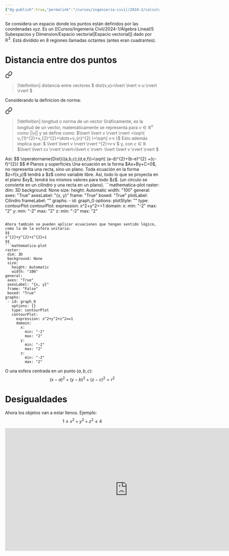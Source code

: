```yaml
---
{"dg-publish":true,"permalink":"/cursos/ingenieria-civil/2024-2/calculo-ii/2-funciones-de-varias-variables/2-1-vectores-y-geometria-del-plano-y-del-espacio-producto-punto/espacio-cartesiano/","tags":["I2MAT1620"]}
---
```


Se considera un espacio donde los puntos están definidos por las coordenadas $xyz$. Es un [[Cursos/Ingeniería Civil/2024-1/Álgebra Lineal/5 Subespacios y Dimension/Espacio vectorial\|Espacio vectorial]] dado por $\mathbb{R}^{3}$.
Está dividido en 8 regiones llamadas octantes (antes eran cuadrantes).
# Distancia entre dos puntos 

<div class="transclusion internal-embed is-loaded"><a class="markdown-embed-link" href="/cursos/ingenieria-civil/2024-1/algebra-lineal/7-ortogonalidad/longitud-o-norma-de-un-vector-vector-unitario-y-distancia-entre-vectores/#812913" aria-label="Open link"><svg xmlns="http://www.w3.org/2000/svg" width="24" height="24" viewBox="0 0 24 24" fill="none" stroke="currentColor" stroke-width="2" stroke-linecap="round" stroke-linejoin="round" class="svg-icon lucide-link"><path d="M10 13a5 5 0 0 0 7.54.54l3-3a5 5 0 0 0-7.07-7.07l-1.72 1.71"></path><path d="M14 11a5 5 0 0 0-7.54-.54l-3 3a5 5 0 0 0 7.07 7.07l1.71-1.71"></path></svg></a><div class="markdown-embed">



> [!definition] distancia entre vectores
> $
> dist(v,u)=\lvert \lvert v-u \rvert  \rvert 
> $

</div></div>

Considerando la definicion de norma:

<div class="transclusion internal-embed is-loaded"><a class="markdown-embed-link" href="/cursos/ingenieria-civil/2024-1/algebra-lineal/7-ortogonalidad/longitud-o-norma-de-un-vector-vector-unitario-y-distancia-entre-vectores/#2b7762" aria-label="Open link"><svg xmlns="http://www.w3.org/2000/svg" width="24" height="24" viewBox="0 0 24 24" fill="none" stroke="currentColor" stroke-width="2" stroke-linecap="round" stroke-linejoin="round" class="svg-icon lucide-link"><path d="M10 13a5 5 0 0 0 7.54.54l3-3a5 5 0 0 0-7.07-7.07l-1.72 1.71"></path><path d="M14 11a5 5 0 0 0-7.54-.54l-3 3a5 5 0 0 0 7.07 7.07l1.71-1.71"></path></svg></a><div class="markdown-embed">



> [!definition] longitud o norma de un vector
> Gráficamente, es la longitud de un vector, matemáticamente se representa para $v\in\mathbb{R}^{n}$ como $\lvert \rvert v \rvert \rvert$ y se define como:
> $\lvert \lvert v \rvert  \rvert =\sqrt{ v_{1}^{2}+v_{2}^{2}+\dots+v_{n}^{2} }=\sqrt{ v·v }$
> Esto además implica que:
> $ \lvert \lvert v \rvert  \rvert ^{2}=v·v $
> y, con $c\in\mathbb{R}$
>$\lvert \lvert cv \rvert  \rvert=\lvert c \rvert· \lvert \lvert v \rvert  \rvert  $

</div></div>
 Así:
$$
\operatorname{Dist}((a,b,c);(d,e,f))=\sqrt{ (a-d)^{2}+(b-e)^{2} +(c-f)^{2}}
$$
# Planos y superficies
Una ecuación en la forma $Ax+By+C=0$, no representa una recta, sino un plano.
Toda ecuación en la forma $z=f(x,y)$ tendrá a $z$ como variable libre. Así, todo lo que se proyecta en el plano $xy$, tendrá los mismos valores para todo $z$. (un círculo se convierte en un cilindro y una recta en un plano).
```mathematica-plot 
raster:
  dim: 3D
  background: None
  size:
    height: Automatic
    width: "100"
general:
  axes: "True"
  axesLabel: "{x, y}"
  frame: "True"
  boxed: "True"
  plotLabel: Cilindro
  frameLabel: ""
graphs:
  - id: graph_0
    options:
      plotStyle: ""
    type: contourPlot
    contourPlot:
      expression: x^2+y^2==1
      domain:
        x:
          min: "-2"
          max: "2"
        y:
          min: "-2"
          max: "2"
        z:
          min: "-2"
          max: "2"

 ```

Ahora también se pueden aplicar ecuaciones que tengan sentido lógico, como la de la esfera unitaria:
$$
x^{2}+y^{2}+z^{2}=1
$$
```mathematica-plot 
raster:
  dim: 3D
  background: None
  size:
    height: Automatic
    width: "100"
general:
  axes: "True"
  axesLabel: "{x, y}"
  frame: "False"
  boxed: "True"
graphs:
  - id: graph_0
    options: {}
    type: contourPlot
    contourPlot:
      expression: x^2+y^2+z^2==1
      domain:
        x:
          min: "-2"
          max: "2"
        y:
          min: "-2"
          max: "2"
        z:
          min: "-2"
          max: "2"

 ```
O una esfera centrada en un punto $(a,b,c)$:
$$
(x-a)^{2}+(y-b)^{2}+(z-c)^{2}=r^{2}
$$
# Desigualdades
Ahora los objetos van a estar llenos.
Ejemplo:
$$
1\leq x^2+y^2+z^2\leq4
$$

<iframe width='800' height='400' src='https://www.wolframcloud.com/obj/4f4d7631-937e-4b71-8dba-6fd8f1189ee7' frameborder='0'></iframe>
 